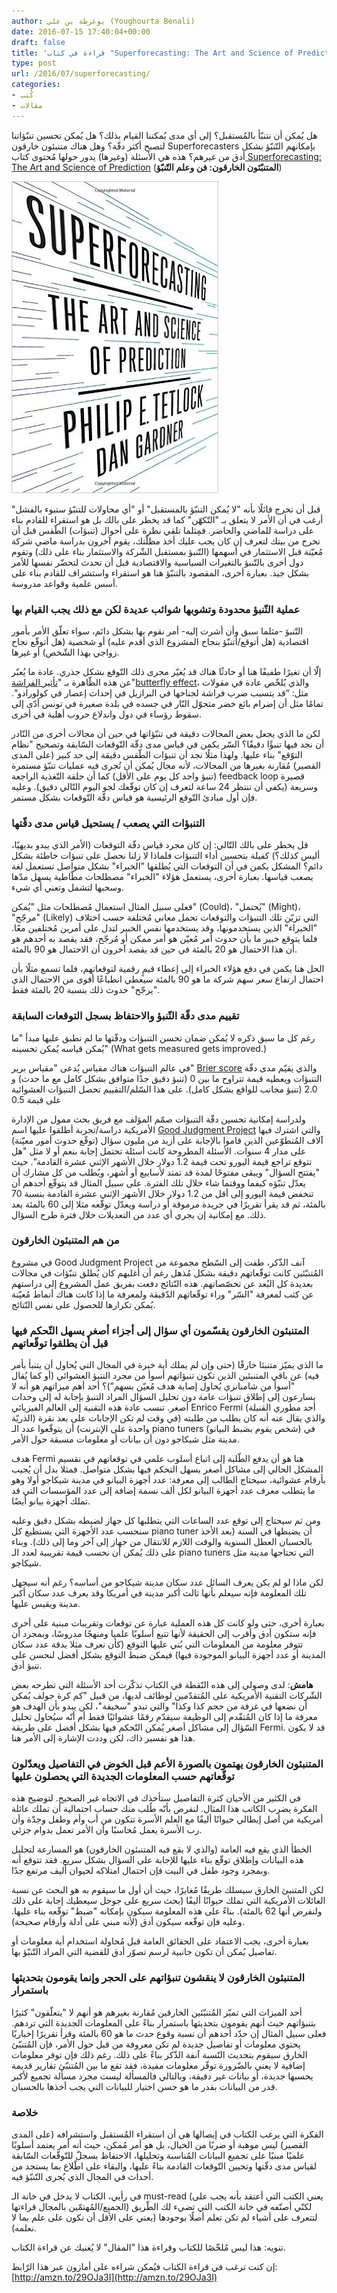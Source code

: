 ```yaml
---
author: يوغرطة بن علي (Youghourta Benali)
date: 2016-07-15 17:40:04+00:00
draft: false
title: 'قراءة في كتاب "Superforecasting: The Art and Science of Prediction”'
type: post
url: /2016/07/superforecasting/
categories:
- كُتب
- مقالات
---
```


هل يُمكن أن نتنبّأ بالمُستقبل؟ إلى أي مدى يُمكننا القيام بذلك؟ هل يُمكن تحسين تنبّؤاتنا لتصبح أكثر دقّة؟ وهل هناك متنبئون خارقون Superforecasters بإمكانهم التّنبّؤ بشكل أدق من غيرهم؟ هذه هي الأسئلة (وغيرها) يدور حولها مُحتوى كتاب[ Superforecasting: The Art and Science of Prediction](http://amzn.to/29OJa3I) (**المتنبّئون الخارقون: فن وعلم التّنبّؤ**)





[![Superforecasting](Superforecasting.jpg)
](https://www.it-scoop.com/2016/07/superforecasting/superforecasting/)




قبل أن تخرج قائلًا بأنه "لا يُمكن التنبّؤ بالمستقبل" أو "أي محاولات للتنبّؤ ستبوء بالفشل" أرغب في أن الأمر لا يتعلق بـ "التّكهّن" كما قد يخطر على بالك بل هو استقراء للقادم بناء على دراسة للماضي والحاضر. فمِثلما تلقي نظرة على أحوال (تنبؤات) الطّقس قبل أن تخرج من بيتك لتعرف إن كان يجب عليك أخذ مظلّتك، يقوم آخرون بدراسة ماضي شركة مُعيّنة قبل الاستثمار في أسهمها (التّنبؤ بمستقبل الشّركة والاستثمار بناء على ذلك) وتقوم دول أخرى بالتّنبؤ بالتغيرات السياسية والاقتصادية قبل أن تحدث لتحضّر نفسها للأمر بشكل جيد. بعبارة أخرى، المقصود بالتنبّؤ هنا هو استقراء واستشراف للقادم بناء على أسس علمية وقواعد مدروسة.





### عملية التّنبؤ محدودة وتشوبها شوائب عديدة لكن مع ذلك يجب القيام بها




التّنبؤ -مثلما سبق وأن أشرت إليه- أمر نقوم بها بشكل دائم، سواء تعلّق الأمر بأمور اقتصادية (هل أتوقع/أتنبّؤ بنجاح المشروع الذي أقدم عليه) أو شخصية (هل أتوقّع نجاح زواجي بهذا الشّخص) أو غيرها.




إلّا أن تغيرًا طفيفًا هنا أو حادثًا هناك قد يُغيّر مجرى ذلك التّوقع بشكل جذري. عادة ما يُعبّر عن هذه الظّاهرة بـ "[تأثير الفراشة](https://ar.wikipedia.org/wiki/%D8%AA%D8%A3%D8%AB%D9%8A%D8%B1_%D8%A7%D9%84%D9%81%D8%B1%D8%A7%D8%B4%D8%A9)"[butterfly effect](https://en.wikipedia.org/wiki/Butterfly_effect)، والذي يُلخّص عادة في مقولات مثل: “قد يتسبب ضرب فراشة لجناحها في البرازيل في إحداث إعصار في كولورادو". تمامًا مثل أن إضرام بائع خضر متجوّل النّار في جسده في بلدة صغيرة في تونس أدّى إلى سقوط رؤساء في دول واندلاع حروب أهلية في أخرى.




لكن ما الذي يجعل بعض المجالات دقيقة في تنبّؤاتها في حين أن مجالات أخرى من النّادر أن نجد فيها تنبؤًا دقيقًا؟ السّر يكمن في قياس مدى دقّة التّوقعات السّابقة وتصحيح "نظام التوّقع" بناء عليها. ولهذا مثلًا نجد أن تنبؤات الطّقس دقيقة إلى حد كبير (على المدى القصير) مُقارنة بغيرها من المجالات، لأنه مجال يُمكن أن تُجرى فيه عمليات تنبّؤ مستمرة (تنبؤ واحد كل يوم على الأقل) كما أن حلقة التّغذية الراجعة feedback loop قصيرة وسريعة (يكفي أن تنتظر 24 ساعة لتعرف إن كان توقّعك لجو اليوم التّالي دقيق). وعليه فإن أول مبادئ التّوقع الرئيسية هو قياس دقّة التّوقعات بشكل مستمر.





### التنبؤات التي يصعب / يستحيل قياس مدى دقّتها




قل يخطر على بالك التّالي: إن كان مجرد قياس دقّة التوقعات (الأمر الذي يبدو بديهيًا، أليس كذلك؟) كفيلة بتحسين أداء التنبؤات فلماذا لا زلنا نحصل على تنبؤات خاطئة بشكل دائم؟ المشكل يكمن في أن التوقعات التي يُطلقها "الخبراء" بشكل متواصل تستعمل لغة يصعب قياسها. بعبارة أخرى، يستعمل هؤلاء "الخبراء" مصطلحات مطّاطية يسهل مدّها وسحبها لتشمل وتعني أي شيء.




فعلى سبيل المثال استعمال مُصطلحات مثل "يُمكن" (Could)، "يُحتمل" (Might)، "مرجّح" (Likely) التي تزيّن تلك التنبؤات والتوقعات تحمل معاني مُختلفة حسب اختلاف "الخبراء" الذين يستخدمونها، وقد يستخدمها نفس الخبير لتدل على أمرين مُختلفين معًا. فلما يتوقع خبير ما بأن حدوث أمر مُعيّن هو أمر ممكن أو مُرجّح، فقد يقصد به أحدهم هو أن هذا الاحتمال هو 20 بالمئة في حين قد يقصد آخرون أن الاحتمال هو 90 بالمئة.




الحل هنا يكمن في دفع هؤلاء الخبراء إلى إعطاء قيمٍ رقمية لتوقعاتهم، فلما تسمع مثلًا بأن احتمال ارتفاع سعر سهم شركة ما هو 90 بالمئة سيعطي انطباعًا أقوى من الاحتمال الذي "يرجّح" حدوث ذلك بنسبة 20 بالمئة فقط.





### تقييم مدى دقّة التّنبؤ والاحتفاظ بسجل التوقعات السابقة




رغم كل ما سبق ذكره لا يُمكن ضمان تحسن التنبؤات ودقّتها ما لم نطبق عليها مبدأ "ما يُمكن قياسه يُمكن تحسينه" (What gets measured gets improved.)




في عالم التنبؤات هناك مقياس يُدعى "مقياس برير" [Brier score](https://en.wikipedia.org/wiki/Brier_score) والذي يقيّم مدى دقّة التنبؤات ويعطيه قيمة تتراوح ما بين 0 (تنبؤ دقيق جدًا متوافق بشكل كامل مع ما حدث) و 2.0 (تنبؤ مجانب للواقع بشكل كامل). على هذا السّلم/التقييم تحصل التنبؤات العشوائية على قيمة 0.5




ولدراسة إمكانية تحسين دقّة التنبؤات صمّم المؤلف مع فريق بحث ممول من الإدارة الأمريكية دراسة/تجربة أطلقوا عليها اسم [Good Judgment Project](https://en.wikipedia.org/wiki/The_Good_Judgment_Project) والتي اشترك فيها آلاف المُتطوّعين الذين قاموا بالإجابة على أزيد من مليون سؤال (توقّع حدوث أمور معيّنة) على مدار 4 سنوات. الأسئلة المطروحة كانت أسئلة تحتمل إجابة بنعم أو لا مثل "هل تتوقع تراجع قيمة اليورو تحت قيمة 1.2 دولار خلال الأشهر الإثني عشرة القادمة". حيث "يفتتح السؤال" ويبقى مفتوحًا لمدة قد تمتد لأسابيع أو أشهر، ويُطلب من كل مشارك أن يعدّل تنبّؤه كيفما ووقتما شاء خلال تلك الفترة. على سبيل المثال قد يتوقّع أحدهم أن تنخفض قيمة اليورو إلى أقل من 1.2 دولار خلال الأشهر الإثني عشرة القادمة بنسبة 70 بالمئة، ثم قد يقرأ تقريرًا في جريدة مرموقة أو دراسة ويعدّل توقّعه مثلا إلى 60 بالمئة بعد ذلك. مع إمكانية إن يجري أي عدد من التعديلات خلال فترة طرح السؤال.





### من هم المتنبئون الخارقون 




في مشروع Good Judgment Project آنف الذّكر، طفت إلى السّطح مجموعة من المُتنبّئين كانت توقّعاتهم دقيقة بشكل مُذهل رغم أن أغلبهم كان يُطلق تنبّؤات في مجالات بعديدة كل البُعد عن تخصّصاتهم. هذه النّتائج دفعت بفريق عمل المشروع إلى دراستهم عن كثب لمعرفة "السّر" وراء توقّعاتهم الدّقيقة ولمعرفة ما إذا كانت هناك أنماط مُعيّنة يُمكن تكرارها للحصول على نفس النّتائج.





### المتنبئون الخارقون يقسّمون أي سؤال إلى أجزاء أصغر يسهل التّحكم فيها قبل أن يطلقوا توقّعاتهم




ما الذي يميّز متنبئا خارقًا (حتى وإن لم يملك أية خبرة في المجال التي يُحاول أن يتنبأ بأمر فيه) عن باقي المتنبئين الذين تكون تنبؤاتهم أسوأ من مجرد التنبؤ العشوائي (أو كما يُقال "أسوأ من شامبانزي يُحاول إصابة هدف مُعيّن بسهم”)؟ أحد أهم ميزاتهم هو أنه لا يسارعون إلى إطلاق تنبؤات عامة دون تحليل السؤال المراد التنبؤ بإجابة له إلى وحدات أصغر. تنسب عادة هذه التقنية إلى العالم الفيزيائي Enrico Fermi (أحد مطوري القنبلة الذريّة) والذي يقال عنه أنه كان يطلب من طلبته (في وقت لم تكن الإجابات على بعد نقرة واحدة على الإنترنت) أن يتوقّعوا عدد الـ piano tuners (شخص يقوم بضبط البيانو) في مدينة مثل شيكاجو دون أن بيانات أو معلومات مسبقة حول الأمر.




هدف Fermi هنا هو أن يدفع الطّلبة إلى اتباع أسلوب علمي في توقعاتهم في تقسيم المشكل الحالي إلى مشاكل أصغر يسهل التحكم فيها بشكل متواصل. فمثلا بدل أن يُجيب بأرقام عشوائية، سيحتاج الطالب إلى معرفة: عدد أجهزة البيانو في مدينة شيكاجو أولا وهو ما يتطلب معرف عدد أجهزة البيانو لكل ألف نسمة إضافة إلى عدد المؤسسات التي قد تملك أجهزة بيانو أيضًا.




ومن ثم سيحتاج إلى توقع عدد الساعات التي يتطلبها كل جهاز لضبطه بشكل دقيق وعليه سنحسب عدد الأجهزة التي يستطيع كل piano tuner أن يضبطها في السنة (بعد الأخذ بالحسبان العطل السنوية والوقت اللازم للانتقال من جهاز إلى آخر وما إلى ذلك). وبناء على ذلك يُمكن أن نحسب قيمة تقريبية لعدد الـ piano tuners التي تحتاجها مدينة مثل شيكاجو.




لكن ماذا لو لم يكن يعرف السائل عدد سكان مدينة شيكاجو من أساسه؟ رغم أنه سيجهل تلك المعلومة فإنه سيعلم بأنها ثالث أكبر مدينة في أمريكا وقد يعرف عدد سكان أكبر مدينة ويقيس عليها.




بعبارة أخرى، حتى ولو كانت كل هذه العملية عبارة عن توقعات وتقريبات مبنية على أخرى فإنه ستكون أدق وأقرب إلى الحقيقة لأنها تتبع أسلوبًا علميا ومنهجًا مدروسًا، وبمجرد أن تتوفر معلومة من المعلومات التي بُني عليها التوقع (كأن نعرف مثلا بدقة عدد سكان المدينة أو عدد أجهزة البيانو الموجودة فيها) فيمكن ضبط التوقع بشكل أفضل لنحسن على تنبؤ أدق.




**هامش**: لدى وصولي إلى هذه النّقطة في الكتاب تذكّرت أحد الأسئلة التي تطرحه بعض الشّركات التقنية الأمريكية على المُتقدّمين لوظائف لديها، من قبيل "كم كرة جولف يُمكن أن نضعها في غرفة من حجم كذا وكذا" والتي تبدو "سخيفة"، لكن يبدو بأن الهدف هو معرفة ما إذا كان المُتقّدم إلى الوظيفة سيقدّم رقمًا عشوائيًا فقط أم أنّه سيُحاول تحليل السّؤال إلى مشاكل أصغر يُمكن التّحكم فيها بشكل أفضل على طريقة Fermi. قد لا يكون هذا هو تفسير ذاك، لكن وددت الإشارة إلى الأمر هنا.





### المتنبئون الخارقون يهتمون بالصورة الأعم قبل الخوض في التفاصيل ويعدّلون توقّعاتهم حسب المعلومات الجديدة التي يحصلون عليها




في الكثير من الأحيان كثرة التفاصيل ستأخذك في الاتجاه غير الصحيح. لتوضيح هذه الفكرة يضرب الكاتب هذا المثال. لنفرض بأنّه طُلب منك حساب احتمالية أن تملك عائلة أمريكية من أصل إيطالي حيوانًا أليفًا مع العلم الأسرة تتكون من أب وأم وطفل وجدّة وأن رب الأسرة يعمل مُحاسبًا وأن الأمر تعمل بدوام جزئي.




الخطأ الذي يقع فيه العامة (والذي لا يقع فيه المتنبئون الخارقون) هو المسارعة لتحليل هذه البيانات وإطلاق توقّع بناء عليها للإجابة على السؤال بشكل سريع. فقد تتوقع أنه وبمجرد وجود طفل في البيت فإن احتمال امتلاكه لحيوان أليف مرتفع جدًا.




لكن المتنبئ الخارق سيسلك طريقًا مُغايرًا، حيث أن أول ما سيقوم به هو البحث عن نسبة العائلات الأمريكية التي تملك حيوانًا أليفًا (بحث سريع على جوجل سيعطيك إجابة على ذلك ولنفرض أنها 62 بالمئة). بناءً على هذه المعلومة سيكون بإمكانه "ضبط" توقّعه بناء عليها. وعليه فإن توقّعه سيكون أدق (لأنه مبني على أدلة وأرقام صحيحة).




بعبارة أخرى، يجب الاعتماد على الحقائق العامة قبل مُحاولة استخدام أية معلومات أو تفاصيل يُمكن أن تكون جانبية لرسم تصوّر أدق للقضية التي المراد التّنبّؤ بها.





### المتنبئون الخارقون لا ينقشون تنبؤاتهم على الحجر وإنما يقومون بتحديثها باستمرار




أحد الميزات التي تميّز المُتنبّئين الخارقين مُقارنة بغيرهم هو أنهم لا "يتعلّقون" كثيرًا بتنبؤاتهم حيث أنهم يقومون بتحديثها باستمرار بناءً على المعلومات الجديدة التي تردهم. فعلى سبيل المثال إن حدّد أحدهم أن نسبة وقوع حدث ما هو 60 بالمئة وقرأ تقريرًا إخباريًا يحتوي معلومات أو تفاصيل جديدة لم تكن معروفة من قبل حول الأمر، فإن المُتنبّئ الخارق سيقوم بتحديث النّسبة آنفة الذّكر بناءً على ذلك. رغم ذلك فإن توفر معلومات إضافية لا يعني بالضّرورة توفّر معلومات مفيدة، فقد تقع ما بين المُتنبّئ تقارير قديمة يحسبها جديدة، أو بيانات غير دقيقة، وبالتالي فالمسألة ليست مجرد مسألة تجميع لأكبر قدر من البيانات بقدر ما هو حسن اختيار للبيانات التي يجب أخذها بالحسبان.





### خلاصة




الفكرة التي يرغب الكتاب في إيصالها هي أن استقراء المُستقبل واستشرافه (على المدى القصير) ليس موهبة أو ضربًا من الخيال، بل هو أمر مُمكن، حيث أنه أمر يعتمد أسلوبًا علميًا مبنيًا على تجميع البيانات المُناسبة وتحليلها، الاحتفاظ بسجلّ للتّوقّعات السّابقة لقياس مدى دقّتها وتحيين التّوقعات القادمة بناءً عليها، والبقاء على اطّلاع بما يستجد من أحداث في المجال الذي يُجرى التّنبّؤ فيه.




في رأيي، الكتاب لا يدخل في خانة الـ must-read (يعني الكتب التي أعتقد بأنه يجب على الجميع/المُهتمّين بالمجال قراءتها) لكنّي أصنّفه في خانة الكتب التي تضيء لك الطّريق لتتعرف على أشياء لم تكن تعلم أصلًا بوجودها (يعني على الأقل أن نكون على علم بما لا نعلمه).




تنويه: هذا ليس مُلخّصًا للكتاب وقراءة هذا "المقال" لا يُغنيك عن قراءة الكتاب.




إن كنت ترغب في قراءة الكتاب فيُمكن شراءه على أمازون عبر هذا الرّابط: [http://amzn.to/29OJa3I](http://amzn.to/29OJa3I)
